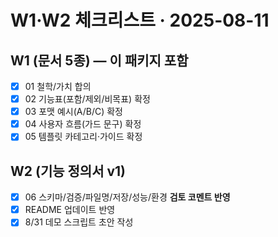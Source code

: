 # W1·W2 체크리스트 · 2025-08-11

## W1 (문서 5종) — 이 패키지 포함
- [x] 01 철학/가치 합의
- [x] 02 기능표(포함/제외/비목표) 확정
- [x] 03 포맷 예시(A/B/C) 확정
- [x] 04 사용자 흐름(가드 문구) 확정
- [x] 05 템플릿 카테고리·가이드 확정

## W2 (기능 정의서 v1)
- [x] 06 스키마/검증/파일명/저장/성능/환경 **검토 코멘트 반영**
- [x] README 업데이트 반영
- [x] 8/31 데모 스크립트 초안 작성
